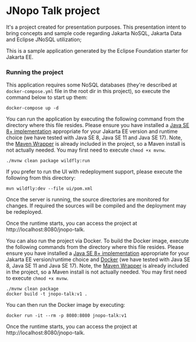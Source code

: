 # JNopo Talk project

It's a project created for presentation purposes. This presentation intent to bring concepts and sample code regarding Jakarta NoSQL, Jakarta Data and Eclipse JNoSQL utilization;

This is a sample application generated by the Eclipse Foundation starter for Jakarta EE.


### Running the project

This application requires some NoSQL databases (they're described at `docker-compose.yml` file in the root dir in this project), so execute the command below to start up them:

```shell
docker-compose up -d
```

You can run the application by executing the following command from the directory where this file resides. Please ensure you have installed a [Java SE 8+ implementation](https://adoptium.net/?variant=openjdk8) appropriate for your Jakarta EE version and runtime choice (we have tested with Java SE 8, Java SE 11 and Java SE 17). Note, the [Maven Wrapper](https://maven.apache.org/wrapper/) is already included in the project, so a Maven install is not actually needed. You may first need to execute `chmod +x mvnw`.

```
./mvnw clean package wildfly:run
```

If you prefer to run the UI with redeployment support, please execute the following from this directory:

```
mvn wildfly:dev --file ui/pom.xml
```

Once the server is running, the source directories are monitored for changes. If required the sources will be compiled and the deployment may be redeployed.

Once the runtime starts, you can access the project at http://localhost:8080/jnopo-talk.

You can also run the project via Docker. To build the Docker image, execute the following commands from the directory where this file resides. Please ensure you have installed a [Java SE 8+ implementation](https://adoptium.net/?variant=openjdk8) appropriate for your Jakarta EE version/runtime choice and [Docker](https://docs.docker.com/get-docker/) (we have tested with Java SE 8, Java SE 11 and Java SE 17). Note, the [Maven Wrapper](https://maven.apache.org/wrapper/) is already included in the project, so a Maven install is not actually needed. You may first need to execute `chmod +x mvnw`.

```
./mvnw clean package
docker build -t jnopo-talk:v1 .
```

You can then run the Docker image by executing:

```
docker run -it --rm -p 8080:8080 jnopo-talk:v1
```

Once the runtime starts, you can access the project at http://localhost:8080/jnopo-talk.
